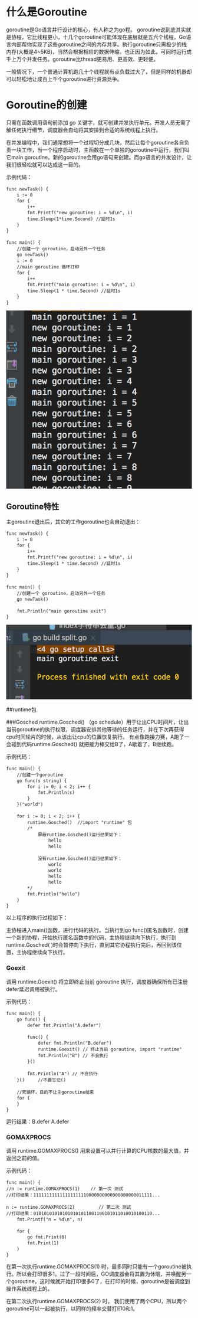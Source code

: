 # 什么是Goroutine

goroutine是Go语言并行设计的核心，有人称之为go程。 goroutine说到底其实就是协程，它比线程更小，十几个goroutine可能体现在底层就是五六个线程，Go语言内部帮你实现了这些goroutine之间的内存共享。执行goroutine只需极少的栈内存(大概是4~5KB)，当然会根据相应的数据伸缩。也正因为如此，可同时运行成千上万个并发任务。goroutine比thread更易用、更高效、更轻便。

一般情况下，一个普通计算机跑几十个线程就有点负载过大了，但是同样的机器却可以轻松地让成百上千个goroutine进行资源竞争。

# Goroutine的创建

只需在函数调⽤语句前添加 go 关键字，就可创建并发执⾏单元。开发⼈员无需了解任何执⾏细节，调度器会自动将其安排到合适的系统线程上执行。

在并发编程中，我们通常想将一个过程切分成几块，然后让每个goroutine各自负责一块工作，当一个程序启动时，主函数在一个单独的goroutine中运行，我们叫它main goroutine。新的goroutine会用go语句来创建。而go语言的并发设计，让我们很轻松就可以达成这一目的。

示例代码：

```
func newTask() {
    i := 0
    for {
        i++
        fmt.Printf("new goroutine: i = %d\n", i)
        time.Sleep(1*time.Second) //延时1s
    }
}

func main() {
    //创建一个 goroutine，启动另外一个任务
    go newTask()
    i := 0
    //main goroutine 循环打印
    for {
        i++
        fmt.Printf("main goroutine: i = %d\n", i)
        time.Sleep(1 * time.Second) //延时1s
    }
}
```
![](../images/go02.png)

## Goroutine特性
主goroutine退出后，其它的工作goroutine也会自动退出：


```
func newTask() {
    i := 0
    for {
        i++
        fmt.Printf("new goroutine: i = %d\n", i)
        time.Sleep(1 * time.Second) //延时1s
    }
}

func main() {
    //创建一个 goroutine，启动另外一个任务
    go newTask()

    fmt.Println("main goroutine exit")
}
```
![](../images/go01.png)

##runtime包

###Gosched
runtime.Gosched() （go schedule）用于让出CPU时间片，让出当前goroutine的执行权限，调度器安排其他等待的任务运行，并在下次再获得cpu时间轮片的时候，从该出让cpu的位置恢复执行。
有点像跑接力赛，A跑了一会碰到代码runtime.Gosched() 就把接力棒交给B了，A歇着了，B继续跑。

示例代码：

```
func main() {
    //创建一个goroutine
    go func(s string) {
        for i := 0; i < 2; i++ {
            fmt.Println(s)
        }
    }("world")

    for i := 0; i < 2; i++ {
        runtime.Gosched()  //import "runtime" 包
        /*
            屏蔽runtime.Gosched()运行结果如下：
                hello
                hello

            没有runtime.Gosched()运行结果如下：
                world
                world
                hello
                hello
        */
        fmt.Println("hello")
    }
}
```
以上程序的执行过程如下：

主协程进入main()函数，进行代码的执行。当执行到go func()匿名函数时，创建一个新的协程，开始执行匿名函数中的代码，主协程继续向下执行，执行到runtime.Gosched( )时会暂停向下执行，直到其它协程执行完后，再回到该位置，主协程继续向下执行。

### Goexit 

调用 runtime.Goexit() 将立即终止当前 goroutine 执⾏，调度器确保所有已注册 defer延迟调用被执行。

示例代码：

```
func main() {
    go func() {
        defer fmt.Println("A.defer")

        func() {
            defer fmt.Println("B.defer")
            runtime.Goexit() // 终止当前 goroutine, import "runtime"
            fmt.Println("B") // 不会执行
        }()

        fmt.Println("A") // 不会执行
    }() 	//不要忘记()

    //死循环，目的不让主goroutine结束
    for {
    }
}
```
运行结果：B.defer A.defer

### GOMAXPROCS

调用 runtime.GOMAXPROCS() 用来设置可以并行计算的CPU核数的最大值，并返回之前的值。

示例代码：

```
func main() {
//n := runtime.GOMAXPROCS(1) 	// 第一次 测试
//打印结果：111111111111111111110000000000000000000011111...

n := runtime.GOMAXPROCS(2)         // 第二次 测试
//打印结果：010101010101010101011001100101011010010100110...
    fmt.Printf("n = %d\n", n)

    for {
        go fmt.Print(0)
        fmt.Print(1)
    }
}
```

在第一次执行runtime.GOMAXPROCS(1) 时，最多同时只能有一个goroutine被执行。所以会打印很多1。过了一段时间后，GO调度器会将其置为休眠，并唤醒另一个goroutine，这时候就开始打印很多0了，在打印的时候，goroutine是被调度到操作系统线程上的。

在第二次执行runtime.GOMAXPROCS(2) 时， 我们使用了两个CPU，所以两个goroutine可以一起被执行，以同样的频率交替打印0和1。
